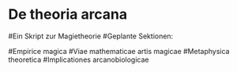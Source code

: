 # De theoria arcana
#Ein Skript zur Magietheorie
#Geplante Sektionen:

#Empirice magica
#Viae mathematicae artis magicae
#Metaphysica theoretica
#Implicationes arcanobiologicae
